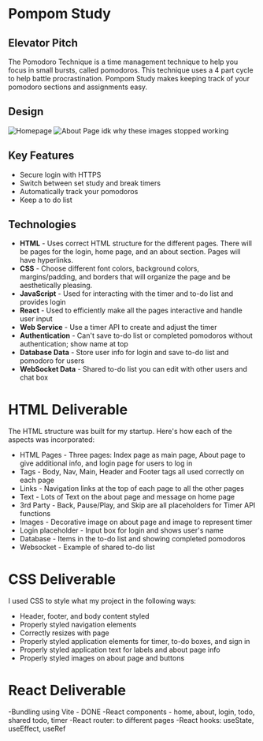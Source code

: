 # Pompom Study
## Elevator Pitch
The Pomodoro Technique is a time management technique to help you focus in small bursts, called pomodoros. This technique uses a 4 part cycle to help battle procrastination. Pompom Study makes keeping track of your pomodoro sections and assignments easy.

## Design
![Homepage](pompom%20home.png)
![About Page](pompom%20about.png)
idk why these images stopped working

## Key Features
- Secure login with HTTPS
- Switch between set study and break timers
- Automatically track your pomodoros
- Keep a to do list

## Technologies
- **HTML** - Uses correct HTML structure for the different pages. There will be pages for the login, home page, and an about section. Pages will have hyperlinks.
- **CSS** - Choose different font colors, background colors, margins/padding, and borders that will organize the page and be aesthetically pleasing.
- **JavaScript** - Used for interacting with the timer and to-do list and provides login
- **React** - Used to efficiently make all the pages interactive and handle user input
- **Web Service** - Use a timer API to create and adjust the timer
- **Authentication** - Can't save to-do list or completed pomodoros without authentication; show name at top
- **Database Data** - Store user info for login and save to-do list and pomodoro for users
- **WebSocket Data** - Shared to-do list you can edit with other users and chat box

# HTML Deliverable
The HTML structure was built for my startup. Here's how each of the aspects was incorporated:
- HTML Pages - Three pages: Index page as main page, About page to give additional info, and login page for users to log in
- Tags - Body, Nav, Main, Header and Footer tags all used correctly on each page
- Links - Navigation links at the top of each page to all the other pages
- Text - Lots of Text on the about page and message on home page
- 3rd Party - Back, Pause/Play, and Skip are all placeholders for Timer API functions
- Images - Decorative image on about page and image to represent timer
- Login placeholder - Input box for login and shows user's name
- Database - Items in the to-do list and showing completed pomodoros
- Websocket - Example of shared to-do list

# CSS Deliverable
I used CSS to style what my project in the following ways:
- Header, footer, and body content styled
- Properly styled navigation elements
- Correctly resizes with page
- Properly styled application elements for timer, to-do boxes, and sign in
- Properly styled application text for labels and about page info
- Properly styled images on about page and buttons

# React Deliverable
-Bundling using Vite - DONE
-React components - home, about, login, todo, shared todo, timer
-React router: <Routes> to different pages
-React hooks: useState, useEffect, useRef
